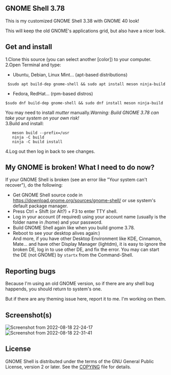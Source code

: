 ## GNOME Shell 3.78
This is my customized GNOME Shell 3.38 with GNOME 40 look!

This will keep the old GNOME's applications grid, but also have a nicer look.

## Get and install
1.Clone this source (you can select another [color]) to your computer.<br>
2.Open Terminal and type:<br>
  - Ubuntu, Debian, Linux Mint... (apt-based distributions)
  ```
   $sudo apt build-dep gnome-shell && sudo apt install meson ninja-build
   ```
  - Fedora, RedHat... (rpm-based distros) <br>
   ```
   $sudo dnf build-dep gnome-shell && sudo dnf install meson ninja-build
   ```
 You may need to install *mutter* manually.*Warning: Build GNOME 3.78 can take your system on your own risk!*<br>
3.Build and install:
```
   meson build --prefix=/usr
   ninja -C build
   ninja -C build install
```
4.Log out then log in back to see changes. 

## My GNOME is broken! What I need to do now?
If your GNOME Shell is broken (see an error like "Your system can't recover"), do the following:
* Get GNOME Shell source code in https://download.gnome.org/sources/gnome-shell/ or use system's default package manager.
* Press Ctrl + Shift (or Alt?) + F3 to enter TTY shell.
* Log in your account (if required) using your account name (usually is the folder name in /home) and your password.
* Build GNOME Shell again like when you build gnome 3.78.
* Reboot to see your desktop alives again:) <br>
And more, if you have other Desktop Environment like KDE, Cinnamon, Mate... and have other Display Manager (lightdm), it is easy to ignore the broken DE, log in to use other DE, and fix the error. You may can start the DE (not GNOME) by ```startx``` from the Command-Shell.

## Reporting bugs
Because I'm using an old GNOME version, so if there are any shell bug happends, you should return to system's one.

But if there are any theming issue here, report it to me. I'm working on them.

## Screenshot(s)
![Screenshot from 2022-08-18 22-24-17](https://user-images.githubusercontent.com/77564176/185434779-867fc04d-a87f-4e71-a280-f3f8290e9c39.png)
![Screenshot from 2022-08-18 22-31-41](https://user-images.githubusercontent.com/77564176/185434861-66725a55-bf10-4a5f-b913-ed687c74576f.png)

## License
GNOME Shell is distributed under the terms of the GNU General Public License,
version 2 or later. See the [COPYING][license] file for details.

[project-wiki]: https://wiki.gnome.org/Projects/GnomeShell
[bug-tracker]: https://gitlab.gnome.org/GNOME/gnome-shell/issues
[license]: COPYING
